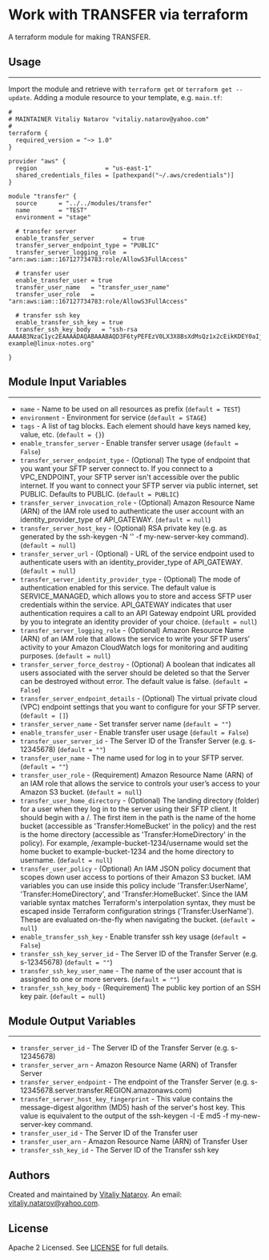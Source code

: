 # Work with TRANSFER via terraform

A terraform module for making TRANSFER.


## Usage
----------------------
Import the module and retrieve with ```terraform get``` or ```terraform get --update```. Adding a module resource to your template, e.g. `main.tf`:

```
#
# MAINTAINER Vitaliy Natarov "vitaliy.natarov@yahoo.com"
#
terraform {
  required_version = "~> 1.0"
}

provider "aws" {
  region                   = "us-east-1"
  shared_credentials_files = [pathexpand("~/.aws/credentials")]
}

module "transfer" {
  source      = "../../modules/transfer"
  name        = "TEST"
  environment = "stage"

  # transfer server
  enable_transfer_server        = true
  transfer_server_endpoint_type = "PUBLIC"
  transfer_server_logging_role  = "arn:aws:iam::167127734783:role/AllowS3FullAccess"

  # transfer user
  enable_transfer_user = true
  transfer_user_name   = "transfer_user_name"
  transfer_user_role   = "arn:aws:iam::167127734783:role/AllowS3FullAccess"

  # transfer ssh key
  enable_transfer_ssh_key = true
  transfer_ssh_key_body   = "ssh-rsa AAAAB3NzaC1yc2EAAAADAQABAAABAQD3F6tyPEFEzV0LX3X8BsXdMsQz1x2cEikKDEY0aIj41qgxMCP/iteneqXSIFZBp5vizPvaoIR3Um9xK7PGoW8giupGn+EPuxIA4cDM4vzOqOkiMPhz5XK0whEjkVzTo4+S0puvDZuwIsdiW9mxhJc7tgBNL0cYlWSYVkz4G/fslNfRPW5mYAM49f4fhtxPb5ok4Q2Lg9dPKVHO/Bgeu5woMc7RY0p1ej6D4CKFE6lymSDJpW0YHX/wqE9+cfEauh7xZcG0q9t2ta6F6fmX0agvpFyZo8aFbXeUBr7osSCJNgvavWbM/06niWrOvYX2xwWdhXmXSrbX8ZbabVohBK41 example@linux-notes.org"

}

```

## Module Input Variables
----------------------
- `name` - Name to be used on all resources as prefix (`default = TEST`)
- `environment` - Environment for service (`default = STAGE`)
- `tags` - A list of tag blocks. Each element should have keys named key, value, etc. (`default = {}`)
- `enable_transfer_server` - Enable transfer server usage (`default = False`)
- `transfer_server_endpoint_type` - (Optional) The type of endpoint that you want your SFTP server connect to. If you connect to a VPC_ENDPOINT, your SFTP server isn't accessible over the public internet. If you want to connect your SFTP server via public internet, set PUBLIC. Defaults to PUBLIC. (`default = PUBLIC`)
- `transfer_server_invocation_role` - (Optional) Amazon Resource Name (ARN) of the IAM role used to authenticate the user account with an identity_provider_type of API_GATEWAY. (`default = null`)
- `transfer_server_host_key` - (Optional) RSA private key (e.g. as generated by the ssh-keygen -N '' -f my-new-server-key command). (`default = null`)
- `transfer_server_url` - (Optional) - URL of the service endpoint used to authenticate users with an identity_provider_type of API_GATEWAY. (`default = null`)
- `transfer_server_identity_provider_type` - (Optional) The mode of authentication enabled for this service. The default value is SERVICE_MANAGED, which allows you to store and access SFTP user credentials within the service. API_GATEWAY indicates that user authentication requires a call to an API Gateway endpoint URL provided by you to integrate an identity provider of your choice. (`default = null`)
- `transfer_server_logging_role` - (Optional) Amazon Resource Name (ARN) of an IAM role that allows the service to write your SFTP users’ activity to your Amazon CloudWatch logs for monitoring and auditing purposes. (`default = null`)
- `transfer_server_force_destroy` - (Optional) A boolean that indicates all users associated with the server should be deleted so that the Server can be destroyed without error. The default value is false. (`default = False`)
- `transfer_server_endpoint_details` - (Optional) The virtual private cloud (VPC) endpoint settings that you want to configure for your SFTP server. (`default = []`)
- `transfer_server_name` - Set transfer server name (`default = ""`)
- `enable_transfer_user` - Enable transfer user usage (`default = False`)
- `transfer_user_server_id` - The Server ID of the Transfer Server (e.g. s-12345678) (`default = ""`)
- `transfer_user_name` - The name used for log in to your SFTP server. (`default = ""`)
- `transfer_user_role` - (Requirement) Amazon Resource Name (ARN) of an IAM role that allows the service to controls your user’s access to your Amazon S3 bucket. (`default = null`)
- `transfer_user_home_directory` - (Optional) The landing directory (folder) for a user when they log in to the server using their SFTP client. It should begin with a /. The first item in the path is the name of the home bucket (accessible as 'Transfer:HomeBucket' in the policy) and the rest is the home directory (accessible as 'Transfer:HomeDirectory' in the policy). For example, /example-bucket-1234/username would set the home bucket to example-bucket-1234 and the home directory to username. (`default = null`)
- `transfer_user_policy` - (Optional) An IAM JSON policy document that scopes down user access to portions of their Amazon S3 bucket. IAM variables you can use inside this policy include 'Transfer:UserName', 'Transfer:HomeDirectory', and 'Transfer:HomeBucket'. Since the IAM variable syntax matches Terraform's interpolation syntax, they must be escaped inside Terraform configuration strings ('Transfer:UserName'). These are evaluated on-the-fly when navigating the bucket. (`default = null`)
- `enable_transfer_ssh_key` - Enable transfer ssh key usage (`default = False`)
- `transfer_ssh_key_server_id` - The Server ID of the Transfer Server (e.g. s-12345678) (`default = ""`)
- `transfer_ssh_key_user_name` - The name of the user account that is assigned to one or more servers. (`default = ""`)
- `transfer_ssh_key_body` - (Requirement) The public key portion of an SSH key pair. (`default = null`)

## Module Output Variables
----------------------
- `transfer_server_id` - The Server ID of the Transfer Server (e.g. s-12345678)
- `transfer_server_arn` - Amazon Resource Name (ARN) of Transfer Server
- `transfer_server_endpoint` - The endpoint of the Transfer Server (e.g. s-12345678.server.transfer.REGION.amazonaws.com)
- `transfer_server_host_key_fingerprint` - This value contains the message-digest algorithm (MD5) hash of the server's host key. This value is equivalent to the output of the ssh-keygen -l -E md5 -f my-new-server-key command.
- `transfer_user_id` - The Server ID of the Transfer user
- `transfer_user_arn` - Amazon Resource Name (ARN) of Transfer User
- `transfer_ssh_key_id` - The Server ID of the Transfer ssh key


## Authors

Created and maintained by [Vitaliy Natarov](https://github.com/SebastianUA). An email: [vitaliy.natarov@yahoo.com](vitaliy.natarov@yahoo.com).

## License

Apache 2 Licensed. See [LICENSE](https://github.com/SebastianUA/terraform/blob/master/LICENSE) for full details.
